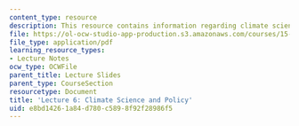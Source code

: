 ```yaml
---
content_type: resource
description: This resource contains information regarding climate science and policy.
file: https://ol-ocw-studio-app-production.s3.amazonaws.com/courses/15-031j-energy-decisions-markets-and-policies-spring-2012/e8bd14261a84d780c5898f92f28986f5_MIT15_031JS12_lec6.pdf
file_type: application/pdf
learning_resource_types:
- Lecture Notes
ocw_type: OCWFile
parent_title: Lecture Slides
parent_type: CourseSection
resourcetype: Document
title: 'Lecture 6: Climate Science and Policy'
uid: e8bd1426-1a84-d780-c589-8f92f28986f5
---
```

